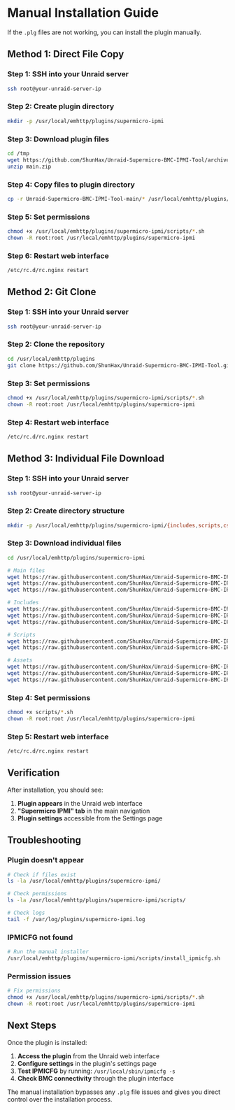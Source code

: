 # Manual Installation Guide

If the `.plg` files are not working, you can install the plugin manually.

## Method 1: Direct File Copy

### Step 1: SSH into your Unraid server
```bash
ssh root@your-unraid-server-ip
```

### Step 2: Create plugin directory
```bash
mkdir -p /usr/local/emhttp/plugins/supermicro-ipmi
```

### Step 3: Download plugin files
```bash
cd /tmp
wget https://github.com/ShunHax/Unraid-Supermicro-BMC-IPMI-Tool/archive/main.zip
unzip main.zip
```

### Step 4: Copy files to plugin directory
```bash
cp -r Unraid-Supermicro-BMC-IPMI-Tool-main/* /usr/local/emhttp/plugins/supermicro-ipmi/
```

### Step 5: Set permissions
```bash
chmod +x /usr/local/emhttp/plugins/supermicro-ipmi/scripts/*.sh
chown -R root:root /usr/local/emhttp/plugins/supermicro-ipmi
```

### Step 6: Restart web interface
```bash
/etc/rc.d/rc.nginx restart
```

## Method 2: Git Clone

### Step 1: SSH into your Unraid server
```bash
ssh root@your-unraid-server-ip
```

### Step 2: Clone the repository
```bash
cd /usr/local/emhttp/plugins
git clone https://github.com/ShunHax/Unraid-Supermicro-BMC-IPMI-Tool.git supermicro-ipmi
```

### Step 3: Set permissions
```bash
chmod +x /usr/local/emhttp/plugins/supermicro-ipmi/scripts/*.sh
chown -R root:root /usr/local/emhttp/plugins/supermicro-ipmi
```

### Step 4: Restart web interface
```bash
/etc/rc.d/rc.nginx restart
```

## Method 3: Individual File Download

### Step 1: SSH into your Unraid server
```bash
ssh root@your-unraid-server-ip
```

### Step 2: Create directory structure
```bash
mkdir -p /usr/local/emhttp/plugins/supermicro-ipmi/{includes,scripts,css,js,images}
```

### Step 3: Download individual files
```bash
cd /usr/local/emhttp/plugins/supermicro-ipmi

# Main files
wget https://raw.githubusercontent.com/ShunHax/Unraid-Supermicro-BMC-IPMI-Tool/main/plugin.php
wget https://raw.githubusercontent.com/ShunHax/Unraid-Supermicro-BMC-IPMI-Tool/main/supermicro-ipmi.php
wget https://raw.githubusercontent.com/ShunHax/Unraid-Supermicro-BMC-IPMI-Tool/main/settings.php

# Includes
wget https://raw.githubusercontent.com/ShunHax/Unraid-Supermicro-BMC-IPMI-Tool/main/includes/functions.php -O includes/functions.php
wget https://raw.githubusercontent.com/ShunHax/Unraid-Supermicro-BMC-IPMI-Tool/main/includes/ipmi.php -O includes/ipmi.php
wget https://raw.githubusercontent.com/ShunHax/Unraid-Supermicro-BMC-IPMI-Tool/main/includes/gui.php -O includes/gui.php

# Scripts
wget https://raw.githubusercontent.com/ShunHax/Unraid-Supermicro-BMC-IPMI-Tool/main/scripts/monitor.sh -O scripts/monitor.sh
wget https://raw.githubusercontent.com/ShunHax/Unraid-Supermicro-BMC-IPMI-Tool/main/scripts/install_ipmicfg.sh -O scripts/install_ipmicfg.sh

# Assets
wget https://raw.githubusercontent.com/ShunHax/Unraid-Supermicro-BMC-IPMI-Tool/main/css/style.css -O css/style.css
wget https://raw.githubusercontent.com/ShunHax/Unraid-Supermicro-BMC-IPMI-Tool/main/js/script.js -O js/script.js
wget https://raw.githubusercontent.com/ShunHax/Unraid-Supermicro-BMC-IPMI-Tool/main/images/icon.png -O images/icon.png
```

### Step 4: Set permissions
```bash
chmod +x scripts/*.sh
chown -R root:root /usr/local/emhttp/plugins/supermicro-ipmi
```

### Step 5: Restart web interface
```bash
/etc/rc.d/rc.nginx restart
```

## Verification

After installation, you should see:

1. **Plugin appears** in the Unraid web interface
2. **"Supermicro IPMI" tab** in the main navigation
3. **Plugin settings** accessible from the Settings page

## Troubleshooting

### Plugin doesn't appear
```bash
# Check if files exist
ls -la /usr/local/emhttp/plugins/supermicro-ipmi/

# Check permissions
ls -la /usr/local/emhttp/plugins/supermicro-ipmi/scripts/

# Check logs
tail -f /var/log/plugins/supermicro-ipmi.log
```

### IPMICFG not found
```bash
# Run the manual installer
/usr/local/emhttp/plugins/supermicro-ipmi/scripts/install_ipmicfg.sh
```

### Permission issues
```bash
# Fix permissions
chmod +x /usr/local/emhttp/plugins/supermicro-ipmi/scripts/*.sh
chown -R root:root /usr/local/emhttp/plugins/supermicro-ipmi
```

## Next Steps

Once the plugin is installed:

1. **Access the plugin** from the Unraid web interface
2. **Configure settings** in the plugin's settings page
3. **Test IPMICFG** by running: `/usr/local/sbin/ipmicfg -s`
4. **Check BMC connectivity** through the plugin interface

The manual installation bypasses any `.plg` file issues and gives you direct control over the installation process. 